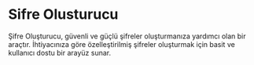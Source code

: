 # Sifre Olusturucu
 Şifre Oluşturucu, güvenli ve güçlü şifreler oluşturmanıza yardımcı olan bir araçtır. İhtiyacınıza göre özelleştirilmiş şifreler oluşturmak için basit ve kullanıcı dostu bir arayüz sunar.
